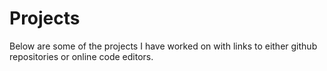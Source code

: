 # Projects

Below are some of the projects I have worked on with links to either github repositories or online code editors.

<ProjectCards />